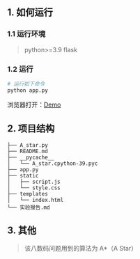 ## 1. 如何运行

### 1.1 运行环境

> python>=3.9 flask

### 1.2 运行

```sh
# 运行如下命令
python app.py
```

浏览器打开：[Demo](http://127.0.0.1:5000)

## 2. 项目结构

```
├── A_star.py
├── README.md
├── __pycache__
│   └── A_star.cpython-39.pyc
├── app.py
├── static
│   ├── script.js
│   └── style.css
├── templates
│   └── index.html
└── 实验报告.md
```

## 3. 其他

> 该八数码问题用到的算法为 A\*（A Star）
